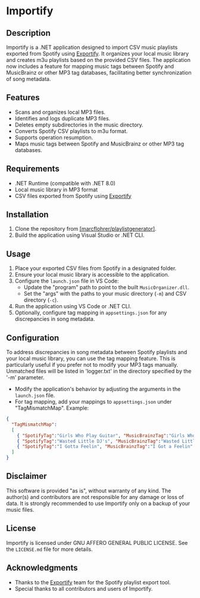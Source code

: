 # Importify

## Description

Importify is a .NET application designed to import CSV music playlists exported from Spotify using [Exportify](https://exportify.net/). It organizes your local music library and creates m3u playlists based on the provided CSV files. The application now includes a feature for mapping music tags between Spotify and MusicBrainz or other MP3 tag databases, facilitating better synchronization of song metadata.

## Features

- Scans and organizes local MP3 files.
- Identifies and logs duplicate MP3 files.
- Deletes empty subdirectories in the music directory.
- Converts Spotify CSV playlists to m3u format.
- Supports operation resumption.
- Maps music tags between Spotify and MusicBrainz or other MP3 tag databases.

## Requirements

- .NET Runtime (compatible with .NET 8.0)
- Local music library in MP3 format
- CSV files exported from Spotify using [Exportify](https://exportify.net/)

## Installation

1. Clone the repository from [[marcflohrer/playlistgenerator]](https://github.com/marcflohrer/playlistgenerator).
2. Build the application using Visual Studio or .NET CLI.

## Usage

1. Place your exported CSV files from Spotify in a designated folder.
2. Ensure your local music library is accessible to the application.
3. Configure the `launch.json` file in VS Code:
   - Update the "program" path to point to the built `MusicOrganizer.dll`.
   - Set the "args" with the paths to your music directory (`-m`) and CSV directory (`-c`).
4. Run the application using VS Code or .NET CLI.
5. Optionally, configure tag mapping in `appsettings.json` for any discrepancies in song metadata.

## Configuration

To address discrepancies in song metadata between Spotify playlists and your local music library, you can use the tag mapping feature. This is particularly useful if you prefer not to modify your MP3 tags manually. Unmatched files will be listed in 'logger.txt' in the directory specified by the '-m' parameter.

- Modify the application's behavior by adjusting the arguments in the `launch.json` file.
- For tag mapping, add your mappings to `appsettings.json` under "TagMismatchMap". Example:

```json
{
  "TagMismatchMap":
  [
    { "SpotifyTag":"Girls Who Play Guitar", "MusicBrainzTag":"Girls Who Play Guitars" },
    { "SpotifyTag":"Wasted Little DJ's", "MusicBrainzTag":"Wasted Little DJs" },
    { "SpotifyTag":"I Gotta Feelin", "MusicBrainzTag":"I Got a Feelin" }
  ]
}
```

## Disclaimer

This software is provided "as is", without warranty of any kind. The author(s) and contributors are not responsible for any damage or loss of data. It is strongly recommended to use Importify only on a backup of your music files.

## License

Importify is licensed under GNU AFFERO GENERAL PUBLIC LICENSE. See the `LICENSE.md` file for more details.

## Acknowledgments

- Thanks to the [Exportify](https://exportify.net/) team for the Spotify playlist export tool.
- Special thanks to all contributors and users of Importify.

